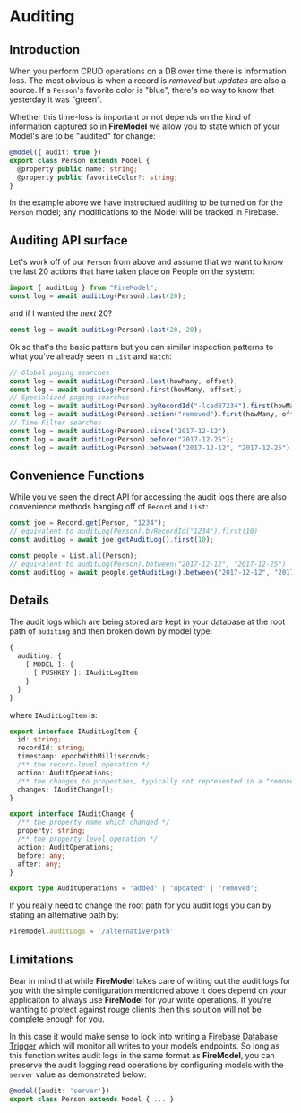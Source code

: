 # Auditing

## Introduction

When you perform CRUD operations on a DB over time there is information loss. The most obvious is when a record is _removed_ but _updates_ are also a source. If a `Person`'s favorite color is "blue", there's no way to know that yesterday it was "green".

Whether this time-loss is important or not depends on the kind of information captured so in **FireModel** we allow you to state which of your Model's are to be "audited" for change:

```typescript
@model({ audit: true })
export class Person extends Model {
  @property public name: string;
  @property public favoriteColor?: string;
}
```

In the example above we have instructued auditing to be turned on for the `Person` model; any modifications to the Model will be tracked in Firebase. 

## Auditing API surface

Let's work off of our `Person` from above and assume that we want to know the last 20 actions that have taken place on People on the system:

```typescript
import { auditLog } from "FireModel";
const log = await auditLog(Person).last(20);
```

and if I wanted the _next_ 20?

```typescript
const log = await auditLog(Person).last(20, 20);
```

Ok so that's the basic pattern but you can similar inspection patterns to what you've already seen in `List` and `Watch`:

```typescript
// Global paging searches
const log = await auditLog(Person).last(howMany, offset);
const log = await auditLog(Person).first(howMany, offset);
// Specialized paging searches
const log = await auditLog(Person).byRecordId("-lcad87234").first(howMany, offset);
const log = await auditLog(Person).action("removed").first(howMany, offset);
// Time Filter searches
const log = await auditLog(Person).since("2017-12-12");
const log = await auditLog(Person).before("2017-12-25");
const log = await auditLog(Person).between("2017-12-12", "2017-12-25");
```
 

## Convenience Functions

While you've seen the direct API for accessing the audit logs there are also convenience methods hanging off of `Record` and `List`:

```typescript
const joe = Record.get(Person, "1234");
// equivalent to auditLog(Person).byRecordId("1234").first(10)
const auditLog = await joe.getAuditLog().first(10);  

const people = List.all(Person);
// equivalent to auditLog(Person).between("2017-12-12", "2017-12-25")
const auditLog = await people.getAuditLog().between("2017-12-12", "2017-12-25");
```



## Details

The audit logs which are being stored are kept in your database at the root path of `auditing` and then broken down by model type:


```typescript
{
  auditing: {
    [ MODEL ]: {
      [ PUSHKEY ]: IAuditLogItem
    }
  }
}
```

where `IAuditLogItem` is:


```typescript
export interface IAuditLogItem {
  id: string;
  recordId: string;
  timestamp: epochWithMilliseconds;
  /** the record-level operation */
  action: AuditOperations;
  /** the changes to properties, typically not represented in a "removed" op */
  changes: IAuditChange[];
}

export interface IAuditChange {
  /** the property name which changed */
  property: string;
  /** the property level operation */
  action: AuditOperations;
  before: any;
  after: any;
}

export type AuditOperations = "added" | "updated" | "removed";
```

If you really need to change the root path for you audit logs you can by stating an alternative path by:

```typescript
Firemodel.auditLogs = '/alternative/path'
```


## Limitations

Bear in mind that while **FireModel** takes care of writing out the audit logs for you with the simple configuration mentioned above it does depend on your applicaiton to always use **FireModel** for your write operations. If you're wanting to protect against rouge clients then this solution will not be complete enough for you. 

In this case it would make sense to look into writing a [Firebase Database Trigger](https://firebase.google.com/docs/functions/database-events) which will monitor all writes to your models endpoints. So long as this function writes audit logs in the same format as **FireModel**, you can preserve the audit logging read operations by configuring models with the `server` value as demonstrated below:

```typescript
@model({audit: 'server'})
export class Person extends Model { ... }
```
